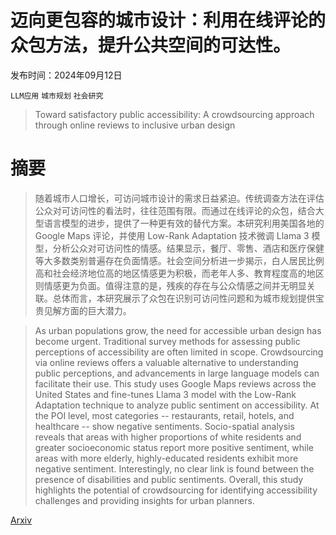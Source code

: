 # 迈向更包容的城市设计：利用在线评论的众包方法，提升公共空间的可达性。

发布时间：2024年09月12日

`LLM应用` `城市规划` `社会研究`

> Toward satisfactory public accessibility: A crowdsourcing approach through online reviews to inclusive urban design

# 摘要

> 随着城市人口增长，可访问城市设计的需求日益紧迫。传统调查方法在评估公众对可访问性的看法时，往往范围有限。而通过在线评论的众包，结合大型语言模型的进步，提供了一种更有效的替代方案。本研究利用美国各地的 Google Maps 评论，并使用 Low-Rank Adaptation 技术微调 Llama 3 模型，分析公众对可访问性的情感。结果显示，餐厅、零售、酒店和医疗保健等大多数类别普遍存在负面情感。社会空间分析进一步揭示，白人居民比例高和社会经济地位高的地区情感更为积极，而老年人多、教育程度高的地区则情感更为负面。值得注意的是，残疾的存在与公众情感之间并无明显关联。总体而言，本研究展示了众包在识别可访问性问题和为城市规划提供宝贵见解方面的巨大潜力。

> As urban populations grow, the need for accessible urban design has become urgent. Traditional survey methods for assessing public perceptions of accessibility are often limited in scope. Crowdsourcing via online reviews offers a valuable alternative to understanding public perceptions, and advancements in large language models can facilitate their use. This study uses Google Maps reviews across the United States and fine-tunes Llama 3 model with the Low-Rank Adaptation technique to analyze public sentiment on accessibility. At the POI level, most categories -- restaurants, retail, hotels, and healthcare -- show negative sentiments. Socio-spatial analysis reveals that areas with higher proportions of white residents and greater socioeconomic status report more positive sentiment, while areas with more elderly, highly-educated residents exhibit more negative sentiment. Interestingly, no clear link is found between the presence of disabilities and public sentiments. Overall, this study highlights the potential of crowdsourcing for identifying accessibility challenges and providing insights for urban planners.

[Arxiv](https://arxiv.org/abs/2409.08459)